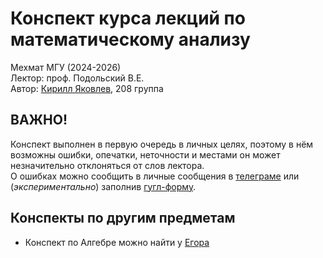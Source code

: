 # Конспект курса лекций по математическому анализу
Мехмат МГУ (2024-2026)  
Лектор: проф. Подольский В.Е.  
Автор: [Кирилл Яковлев](https://t.me/fourkenz), 208 группа
## ВАЖНО!
Конспект выполнен в первую очередь в личных целях, поэтому в нём возможны ошибки, опечатки, неточности и местами он может незначительно отклоняться от слов лектора.  
О ошибках можно сообщить в личные сообщения в [телеграме](https://t.me/fourkenz) или (*экспериментально*) заполнив [гугл-форму](https://docs.google.com/forms/d/e/1FAIpQLSdAt7OgisJ7FRR-bL3PkTsg7kkh4mRLFdfH--WOGodGMs52IQ/viewform?usp=header).
## Конспекты по другим предметам
- Конспект по Алгебре можно найти у [Егора](https://github.com/Egorchess/Algebra-3sem)
